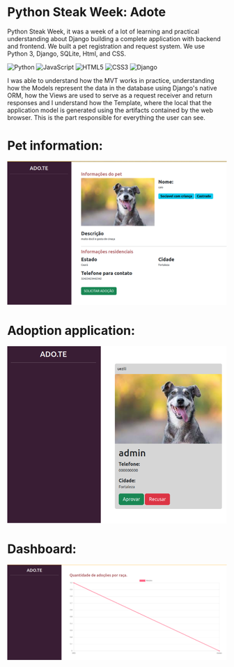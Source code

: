# Python Steak Week: Adote

Python Steak Week, it was a week of a lot of learning and practical understanding about Django building a complete application with backend and frontend. We built a pet registration and request system. We use Python 3, Django, SQLite, Html, and CSS.

![Python](https://img.shields.io/badge/python-3670A0?style=for-the-badge&logo=python&logoColor=ffdd54)
![JavaScript](https://img.shields.io/badge/javascript-%23323330.svg?style=for-the-badge&logo=javascript&logoColor=%23F7DF1E) 
![HTML5](https://img.shields.io/badge/html5-%23E34F26.svg?style=for-the-badge&logo=html5&logoColor=white) 
![CSS3](https://img.shields.io/badge/css3-%231572B6.svg?style=for-the-badge&logo=css3&logoColor=white) 
![Django](https://img.shields.io/badge/Django-092E20?style=for-the-badge&logo=django&logoColor=white)

I was able to understand how the MVT works in practice, understanding how the Models represent the data in the database using Django's native ORM, how the Views are used to serve as a request receiver and return responses and I understand how the Template, where the local that the application model is generated using the artifacts contained by the web browser. This is the part responsible for everything the user can see.
 
# Pet information:
![Pet infomation](/Repo-assets/info-of-pet.png)

# Adoption application:
![Pet infomation](/Repo-assets/ask-adote.png)

# Dashboard:
![Pet infomation](/Repo-assets/Dashboard.png)
